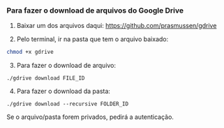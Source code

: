 ### Para fazer o download de arquivos do Google Drive 

1. Baixar um dos arquivos daqui: https://github.com/prasmussen/gdrive

2. Pelo terminal, ir na pasta que tem o arquivo baixado:

```bash
chmod +x gdrive
```
3. Para fazer o download de arquivo:

```
./gdrive download FILE_ID
```

4. Para fazer o download da pasta:

```
./gdrive download --recursive FOLDER_ID
```

Se o arquivo/pasta forem privados, pedirá a autenticação.
